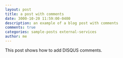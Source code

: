 ```yaml
---
layout: post
title: a post with comments
date: 3000-10-20 11:59:00-0400
description: an example of a blog post with comments
comments: true
categories: sample-posts external-services
author: me
---
```

This post shows how to add DISQUS comments.
